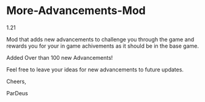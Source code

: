 # More-Advancements-Mod
1.21

 
Mod that adds new advancements to challenge you through the game and rewards you for your in game achivements as it should be in the base game. 

Added Over than 100 new Advancements!

Feel free to leave your ideas for new advancements to future updates.

 

Cheers,

ParDeus

